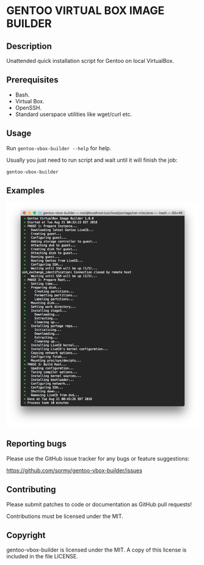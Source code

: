 # GENTOO VIRTUAL BOX IMAGE BUILDER

## Description

Unattended quick installation script for Gentoo on local VirtualBox.

## Prerequisites

- Bash.
- Virtual Box.
- OpenSSH.
- Standard userspace utilities like wget/curl etc.

## Usage

Run `gentoo-vbox-builder --help` for help.

Usually you just need to run script and wait until it will finish the job:

```shell
gentoo-vbox-builder
```

## Examples

![Gentoo AMD64 / Use LiveCD Kernel](/screenshots/gentoo-amd64-use-livecd-kernel.png?raw=true)

## Reporting bugs

Please use the GitHub issue tracker for any bugs or feature suggestions:

<https://github.com/sormy/gentoo-vbox-builder/issues>

## Contributing

Please submit patches to code or documentation as GitHub pull requests!

Contributions must be licensed under the MIT.

## Copyright

gentoo-vbox-builder is licensed under the MIT. A copy of this license is included in the file LICENSE.
